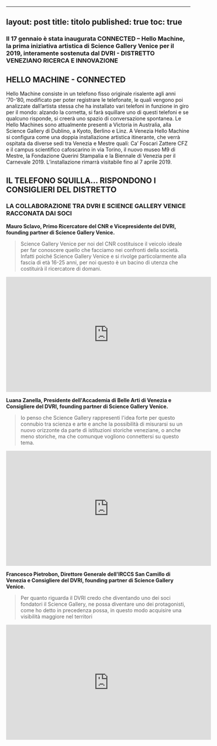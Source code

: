 
---
layout: post
title: titolo
published: true
toc: true
---

### Il 17 gennaio è stata inaugurata CONNECTED – Hello Machine, la prima iniziativa artistica di Science Gallery Venice per il 2019, interamente sostenuta dal DVRI - DISTRETTO VENEZIANO RICERCA E INNOVAZIONE

## HELLO MACHINE - CONNECTED

Hello Machine consiste in un telefono fisso originale risalente agli anni ‘70-’80, modificato per poter registrare le telefonate, le quali vengono poi analizzate dall’artista stessa che ha installato vari telefoni in funzione in giro per il mondo: alzando la cornetta, si farà squillare uno di questi telefoni e se qualcuno risponde, si creerà uno spazio di conversazione spontanea. Le Hello Machines sono attualmente presenti a Victoria in Australia, alla Science Gallery di Dublino, a Kyoto, Berlino e Linz. A Venezia Hello Machine si configura come una doppia installazione artistica itinerante, che verrà ospitata da diverse sedi tra Venezia e Mestre quali: Ca’ Foscari Zattere CFZ e il campus scientifico cafoscarino in via Torino, il nuovo museo M9 di Mestre, la Fondazione Querini Stampalia e la Biennale di Venezia per il Carnevale 2019. L’installazione rimarrà visitabile fino al 7 aprile 2019.

## IL TELEFONO SQUILLA... RISPONDONO I CONSIGLIERI DEL DISTRETTO
### LA COLLABORAZIONE TRA DVRI E SCIENCE GALLERY VENICE RACCONATA DAI SOCI

**Mauro Sclavo, Primo Ricercatore del CNR e Vicepresidente del DVRI, founding partner di Science Gallery Venice.**

> Science Gallery Venice per noi del CNR costituisce il veicolo ideale per far conoscere quello che facciamo nei confronti della società. Infatti poiché Science Gallery Venice e si rivolge particolarmente alla fascia di età 16-25 anni, per noi questo è un bacino di utenza che costituirà il ricercatore di domani.

<iframe width="560" height="315" src="https://www.youtube.com/embed/r0KQncqVODA" frameborder="0" allow="accelerometer; autoplay; encrypted-media; gyroscope; picture-in-picture" allowfullscreen></iframe>

**Luana Zanella, Presidente dell'Accademia di Belle Arti di Venezia e Consigliere del DVRI, founding partner di Science Gallery Venice.**

> Io penso che Science Gallery rappresenti l'idea forte per questo connubio tra
scienza e arte e anche la possibilità di misurarsi su un nuovo orizzonte da parte di
istituzioni storiche veneziane, o anche meno storiche, ma che comunque vogliono
connettersi su questo tema.

<iframe width="560" height="315" src="https://www.youtube.com/embed/hmSMiv3btAE" frameborder="0" allow="accelerometer; autoplay; encrypted-media; gyroscope; picture-in-picture" allowfullscreen></iframe>

**Francesco Pietrobon, Direttore Generale dell'IRCCS San Camillo di Venezia e Consigliere del DVRI, founding partner di Science Gallery Venice.**

> Per quanto riguarda il DVRI credo che diventando uno dei soci fondatori
il Science Gallery, ne possa diventare uno dei protagonisti, come ho detto in
precedenza possa, in questo modo acquisire una visibilità maggiore nel territori

<iframe width="560" height="315" src="https://www.youtube.com/embed/6nZstVLbOCc" frameborder="0" allow="accelerometer; autoplay; encrypted-media; gyroscope; picture-in-picture" allowfullscreen></iframe>





